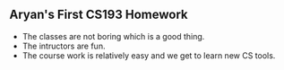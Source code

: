 ## Aryan's First CS193 Homework
- The classes are not boring which is a good thing.
- The intructors are fun.
- The course work is relatively easy and we get to learn new CS tools.
